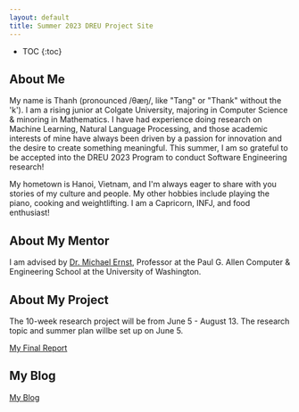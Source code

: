 ```yaml
---
layout: default
title: Summer 2023 DREU Project Site
---
```


* TOC
{:toc}

## About Me

My name is Thanh (pronounced /θæŋ/, like "Tang" or "Thank" without the 'k'). I am a rising junior at Colgate University, majoring in Computer Science & minoring in Mathematics. I have had experience doing research on Machine Learning, Natural Language Processing, and those academic interests of mine have always been driven by a passion for innovation and the desire to create something meaningful. This summer, I am so grateful to be accepted into the DREU 2023 Program to conduct Software Engineering research!

My hometown is Hanoi, Vietnam, and I'm always eager to share with you stories of my culture and people. My other hobbies include playing the piano, cooking and weightlifting. I am a Capricorn, INFJ, and food enthusiast!

## About My Mentor

I am advised by [Dr. Michael Ernst](https://homes.cs.washington.edu/~mernst/), Professor at the Paul G. Allen Computer & Engineering School at the University of Washington.

## About My Project

The 10-week research project will be from June 5 - August 13. The research topic and summer plan willbe set up on June 5.

[My Final Report](files/finalreport.pdf)

## My Blog

[My Blog](blog.html)
